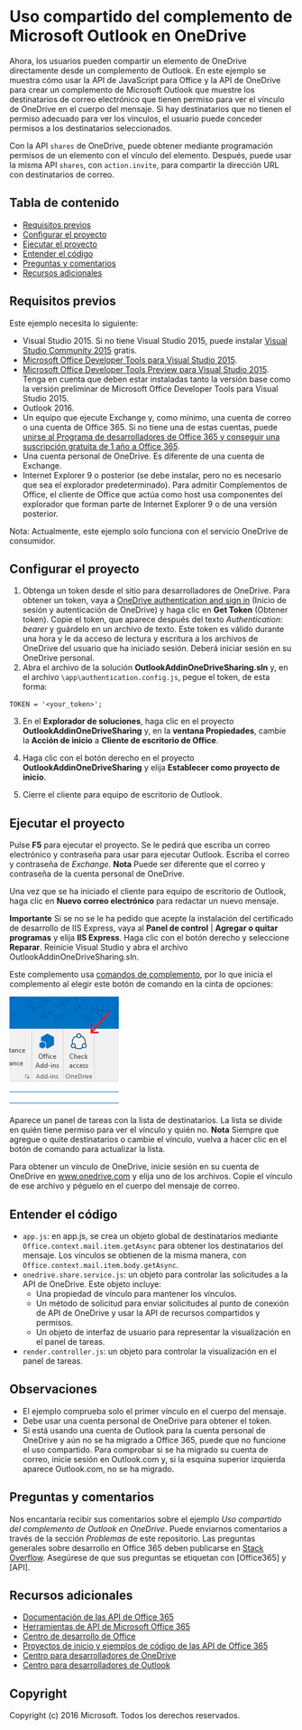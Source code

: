 # <a name="microsoft-outlook-add-in-sharing-to-onedrive"></a>Uso compartido del complemento de Microsoft Outlook en OneDrive

Ahora, los usuarios pueden compartir un elemento de OneDrive directamente desde un complemento de Outlook. En este ejemplo se muestra cómo usar la API de JavaScript para Office y la API de OneDrive para crear un complemento de Microsoft Outlook que muestre los destinatarios de correo electrónico que tienen permiso para ver el vínculo de OneDrive en el cuerpo del mensaje. Si hay destinatarios que no tienen el permiso adecuado para ver los vínculos, el usuario puede conceder permisos a los destinatarios seleccionados.

Con la API `shares` de OneDrive, puede obtener mediante programación permisos de un elemento con el vínculo del elemento. Después, puede usar la misma API `shares`, con `action.invite`, para compartir la dirección URL con destinatarios de correo.


## <a name="table-of-contents"></a>Tabla de contenido

* [Requisitos previos](#prerequisites)
* [Configurar el proyecto](#configure-the-project)
* [Ejecutar el proyecto](#run-the-project)
* [Entender el código](#understand-the-code)
* [Preguntas y comentarios](#questions-and-comments)
* [Recursos adicionales](#additional-resources)

## <a name="prerequisites"></a>Requisitos previos

Este ejemplo necesita lo siguiente:

* Visual Studio 2015. Si no tiene Visual Studio 2015, puede instalar [Visual Studio Community 2015](http://aka.ms/vscommunity2015) gratis. 
* [Microsoft Office Developer Tools para Visual Studio 2015](http://aka.ms/officedevtoolsforvs2015).
* [Microsoft Office Developer Tools Preview para Visual Studio 2015](http://www.microsoft.com/en-us/download/details.aspx?id=49972). Tenga en cuenta que deben estar instaladas tanto la versión base como la versión preliminar de Microsoft Office Developer Tools para Visual Studio 2015.
* Outlook 2016.
* Un equipo que ejecute Exchange y, como mínimo, una cuenta de correo o una cuenta de Office 365. Si no tiene una de estas cuentas, puede [unirse al Programa de desarrolladores de Office 365 y conseguir una suscripción gratuita de 1 año a Office 365](https://aka.ms/devprogramsignup).
* Una cuenta personal de OneDrive. Es diferente de una cuenta de Exchange.
* Internet Explorer 9 o posterior (se debe instalar, pero no es necesario que sea el explorador predeterminado). Para admitir Complementos de Office, el cliente de Office que actúa como host usa componentes del explorador que forman parte de Internet Explorer 9 o de una versión posterior.

Nota: Actualmente, este ejemplo solo funciona con el servicio OneDrive de consumidor. 

## <a name="configure-the-project"></a>Configurar el proyecto

1. Obtenga un token desde el sitio para desarrolladores de OneDrive. Para obtener un token, vaya a [OneDrive authentication and sign in](https://dev.onedrive.com/auth/msa_oauth.htm) (Inicio de sesión y autenticación de OneDrive) y haga clic en **Get Token** (Obtener token). Copie el token, que aparece después del texto _Authentication: bearer_ y guárdelo en un archivo de texto. Este token es válido durante una hora y le da acceso de lectura y escritura a los archivos de OneDrive del usuario que ha iniciado sesión. Deberá iniciar sesión en su OneDrive personal.
2. Abra el archivo de la solución **OutlookAddinOneDriveSharing.sln** y, en el archivo `\app\authentication.config.js`, pegue el token, de esta forma:
```
TOKEN = '<your_token>';
```
3. En el **Explorador de soluciones**, haga clic en el proyecto **OutlookAddinOneDriveSharing** y, en la **ventana Propiedades**, cambie la **Acción de inicio** a **Cliente de escritorio de Office**.

4. Haga clic con el botón derecho en el proyecto **OutlookAddinOneDriveSharing** y elija **Establecer como proyecto de inicio**.
5. Cierre el cliente para equipo de escritorio de Outlook.

## <a name="run-the-project"></a>Ejecutar el proyecto

Pulse **F5** para ejecutar el proyecto. Se le pedirá que escriba un correo electrónico y contraseña para usar para ejecutar Outlook. Escriba el correo y contraseña de _Exchange_. **Nota** Puede ser diferente que el correo y contraseña de la cuenta personal de OneDrive. 

Una vez que se ha iniciado el cliente para equipo de escritorio de Outlook, haga clic en **Nuevo correo electrónico** para redactar un nuevo mensaje.

**Importante** Si se no se le ha pedido que acepte la instalación del certificado de desarrollo de IIS Express, vaya al **Panel de control** | **Agregar o quitar programas** y elija **IIS Express**. Haga clic con el botón derecho y seleccione **Reparar**. Reinicie Visual Studio y abra el archivo OutlookAddinOneDriveSharing.sln.

Este complemento usa [comandos de complemento](https://msdn.microsoft.com/EN-US/library/office/mt267547.aspx), por lo que inicia el complemento al elegir este botón de comando en la cinta de opciones:

![Botón de comando Check access (Comprobar acceso) en la cinta de opciones](../readme-images/commandbutton.PNG)

Aparece un panel de tareas con la lista de destinatarios. La lista se divide en quién tiene permiso para ver el vínculo y quién no. **Nota** Siempre que agregue o quite destinatarios o cambie el vínculo, vuelva a hacer clic en el botón de comando para actualizar la lista. 

Para obtener un vínculo de OneDrive, inicie sesión en su cuenta de OneDrive en www.onedrive.com y elija uno de los archivos. Copie el vínculo de ese archivo y péguelo en el cuerpo del mensaje de correo.

## <a name="understand-the-code"></a>Entender el código

* `app.js`: en app.js, se crea un objeto global de destinatarios mediante `Office.context.mail.item.getAsync` para obtener los destinatarios del mensaje. Los vínculos se obtienen de la misma manera, con `Office.context.mail.item.body.getAsync`.
* `onedrive.share.service.js`: un objeto para controlar las solicitudes a la API de OneDrive. Este objeto incluye:
    - Una propiedad de vínculo para mantener los vínculos.
    - Un método de solicitud para enviar solicitudes al punto de conexión de API de OneDrive y usar la API de recursos compartidos y permisos.
    - Un objeto de interfaz de usuario para representar la visualización en el panel de tareas.
* `render.controller.js`: un objeto para controlar la visualización en el panel de tareas. 

## <a name="remarks"></a>Observaciones

* El ejemplo comprueba solo el primer vínculo en el cuerpo del mensaje.
* Debe usar una cuenta personal de OneDrive para obtener el token.
* Si está usando una cuenta de Outlook para la cuenta personal de OneDrive y aún no se ha migrado a Office 365, puede que no funcione el uso compartido. Para comprobar si se ha migrado su cuenta de correo, inicie sesión en Outlook.com y, si la esquina superior izquierda aparece Outlook.com, no se ha migrado.

## <a name="questions-and-comments"></a>Preguntas y comentarios

Nos encantaría recibir sus comentarios sobre el ejemplo *Uso compartido del complemento de Outlook en OneDrive*. Puede enviarnos comentarios a través de la sección *Problemas* de este repositorio. Las preguntas generales sobre desarrollo en Office 365 deben publicarse en [Stack Overflow](http://stackoverflow.com/questions/tagged/Office365+API). Asegúrese de que sus preguntas se etiquetan con [Office365] y [API].

## <a name="additional-resources"></a>Recursos adicionales

* [Documentación de las API de Office 365](http://msdn.microsoft.com/office/office365/howto/platform-development-overview)
* [Herramientas de API de Microsoft Office 365](https://visualstudiogallery.msdn.microsoft.com/a15b85e6-69a7-4fdf-adda-a38066bb5155)
* [Centro de desarrollo de Office](http://dev.office.com/)
* [Proyectos de inicio y ejemplos de código de las API de Office 365](http://msdn.microsoft.com/en-us/office/office365/howto/starter-projects-and-code-samples)
* [Centro para desarrolladores de OneDrive](http://dev.onedrive.com)
* [Centro para desarrolladores de Outlook](http://dev.outlook.com)

## <a name="copyright"></a>Copyright
Copyright (c) 2016 Microsoft. Todos los derechos reservados.


